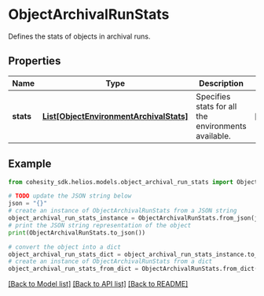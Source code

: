 # ObjectArchivalRunStats

Defines the stats of objects in archival runs.

## Properties

Name | Type | Description | Notes
------------ | ------------- | ------------- | -------------
**stats** | [**List[ObjectEnvironmentArchivalStats]**](ObjectEnvironmentArchivalStats.md) | Specifies stats for all the environments available. | [optional] 

## Example

```python
from cohesity_sdk.helios.models.object_archival_run_stats import ObjectArchivalRunStats

# TODO update the JSON string below
json = "{}"
# create an instance of ObjectArchivalRunStats from a JSON string
object_archival_run_stats_instance = ObjectArchivalRunStats.from_json(json)
# print the JSON string representation of the object
print(ObjectArchivalRunStats.to_json())

# convert the object into a dict
object_archival_run_stats_dict = object_archival_run_stats_instance.to_dict()
# create an instance of ObjectArchivalRunStats from a dict
object_archival_run_stats_from_dict = ObjectArchivalRunStats.from_dict(object_archival_run_stats_dict)
```
[[Back to Model list]](../README.md#documentation-for-models) [[Back to API list]](../README.md#documentation-for-api-endpoints) [[Back to README]](../README.md)


